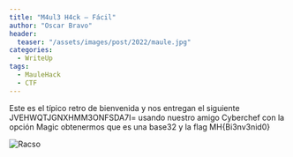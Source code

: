 ```yaml
---
title: "M4ul3 H4ck – Fácil"
author: "Oscar Bravo"
header: 
  teaser: "/assets/images/post/2022/maule.jpg"
categories:
  - WriteUp
tags:
  - MauleHack
  - CTF
---
```


Este es el típico retro de bienvenida y nos entregan el siguiente JVEHWQTJGNXHMM3ONFSDA7I= usando nuestro amigo Cyberchef con la opción Magic obtenermos que es una base32 y la flag MH{Bi3nv3nid0}


![Racso](https://www.hackthebox.com/badge/image/159593)